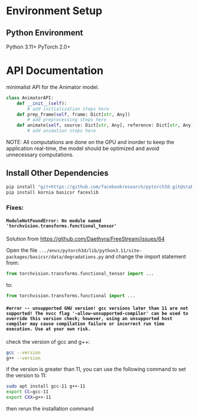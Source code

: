 # Environment Setup
## Python Environment
Python 3.11+
PyTorch 2.0+
<!-- please add the necessary steps to setup the environment -->

# API Documentation
minimalist API for the Animator model.

```python
class AnimatorAPI:
    def __init__(self):
        # add initialization steps here
    def prep_frame(self, frame: Dict[str, Any])
        # add preprocessing steps here
    def animate(self, source: Dict[str, Any], reference: Dict[str, Any], driving: Dict[str, Any]) -> Tensor:
        # add animation steps here
```

NOTE: All computations are done on the GPU and inorder to keep the application real-time, the model should be optimized and avoid unnecessary computations.

## Install Other Dependencies
```bash
pip install "git+https://github.com/facebookresearch/pytorch3d.git@stable"
pip install kornia basicsr facexlib
```

### Fixes:
#### ```ModuleNotFoundError: No module named 'torchvision.transforms.functional_tensor'```
Solution from https://github.com/Daethyra/FreeStream/issues/64

Open the file `.../envs/pytorch3d/lib/python3.11/site-packages/basicsr/data/degradations.py`
and change the import statement from:
```python
from torchvision.transforms.functional_tensor import ...
```
to:
```python
from torchvision.transforms.functional import ...
```

#### `#error -- unsupported GNU version! gcc versions later than 11 are not supported! The nvcc flag '-allow-unsupported-compiler' can be used to override this version check; however, using an unsupported host compiler may cause compilation failure or incorrect run time execution. Use at your own risk.`
check the version of gcc and g++:
```bash
gcc --version
g++ --version
```
if the version is greater than 11, you can use the following command to set the version to 11:
```bash
sudo apt install gcc-11 g++-11
export CC=gcc-11
export CXX=g++-11
```
then rerun the installation command